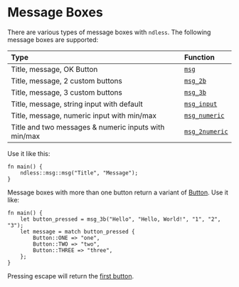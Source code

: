 # Message Boxes

There are various types of message boxes with `ndless`. The following
message boxes are supported:

| Type                                                 | Function         |
|:-----------------------------------------------------|:-----------------|
| Title, message, OK Button                            | [`msg`]          |
| Title, message, 2 custom buttons                     | [`msg_2b`]       |
| Title, message, 3 custom buttons                     | [`msg_3b`]       |
| Title, message, string input with default            | [`msg_input`]    |
| Title, message, numeric input with min/max           | [`msg_numeric`]  |
| Title and two messages & numeric inputs with min/max | [`msg_2numeric`] |

[`msg`]: https://docs.rs/ndless/*/ndless/msg/fn.msg.html
[`msg_2b`]: https://docs.rs/ndless/*/ndless/msg/fn.msg_2b.html
[`msg_3b`]: https://docs.rs/ndless/*/ndless/msg/fn.msg_3b.html
[`msg_input`]: https://docs.rs/ndless/*/ndless/msg/fn.msg_input.html
[`msg_numeric`]: https://docs.rs/ndless/*/ndless/msg/fn.msg_numeric.html
[`msg_2numeric`]: https://docs.rs/ndless/*/ndless/msg/fn.msg_2numeric.html

Use it like this:

```rust,noplaypen
fn main() {
	ndless::msg::msg("Title", "Message");
}
```

Message boxes with more than one button return a variant of [Button].
Use it like:

```rust,noplaypen
fn main() {
	let button_pressed = msg_3b("Hello", "Hello, World!", "1", "2", "3");
	let message = match button_pressed {
		Button::ONE => "one",
		Button::TWO => "two",
		Button::THREE => "three",
	};
}
```

Pressing escape will return the [first button].

[Button]: https://docs.rs/ndless/*/ndless/msg/enum.Button.html
[first button]: https://docs.rs/ndless/*/ndless/msg/enum.Button.html#variant.ONE

